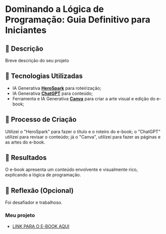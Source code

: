 # Dominando a Lógica de Programação: Guia Definitivo para Iniciantes

## 📒 Descrição
Breve descrição do seu projeto

## 🤖 Tecnologias Utilizadas
- IA Generativa **[HeroSpark](https://herospark.com/criar-produto)** para roteirização;
- IA Generativa **[ChatGPT](https://chat.openai.com)** para conteúdo;
- Ferramenta e IA Generativa **[Canva](https://www.canva.com)** para criar a arte visual e edição do e-book;

## 🧐 Processo de Criação
Utilizei o "HeroSpark" para fazer o título e o roteiro do e-book; o "ChatGPT" utilizei para revisar o conteúdo; já o "Canva", utilizei para fazer as páginas e as artes do e-book.

## 🚀 Resultados
O e-book apresenta um conteúdo envolvente e visualmente rico, explicando a lógica de programação.

## 💭 Reflexão (Opcional)
Foi desafiador e trabalhoso.

### Meu projeto

- [LINK PARA O E-BOOK AQUI](https://www.canva.com/design/DAGFJTaLO9Y/Pke1IfYESABUgCr8RsXUxw/edit?utm_content=DAGFJTaLO9Y&utm_campaign=designshare&utm_medium=link2&utm_source=sharebutton)
